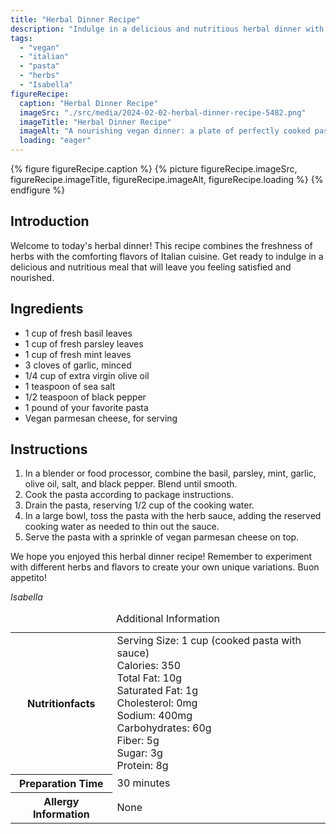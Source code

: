 ```yaml
---
title: "Herbal Dinner Recipe"
description: "Indulge in a delicious and nutritious herbal dinner with this vegan pasta recipe. Fresh basil, parsley, and mint combine to create a flavorful herb sauce that will elevate your pasta dish to new heights. Perfect for a cozy night in or a dinner party with friends."
tags:
  - "vegan"
  - "italian"
  - "pasta"
  - "herbs"
  - "Isabella"
figureRecipe: 
  caption: "Herbal Dinner Recipe"
  imageSrc: "./src/media/2024-02-02-herbal-dinner-recipe-5482.png"
  imageTitle: "Herbal Dinner Recipe"
  imageAlt: "A nourishing vegan dinner: a plate of perfectly cooked pasta dressed in a vibrant sauce of fresh green herbs, inviting comfort and satisfaction."
  loading: "eager"
---
```


{% figure figureRecipe.caption %}
{% picture figureRecipe.imageSrc, figureRecipe.imageTitle, figureRecipe.imageAlt, figureRecipe.loading %}
{% endfigure %}

## Introduction

Welcome to today's herbal dinner! This recipe combines the freshness of herbs with the comforting flavors of Italian cuisine. Get ready to indulge in a delicious and nutritious meal that will leave you feeling satisfied and nourished.

## Ingredients

- 1 cup of fresh basil leaves
- 1 cup of fresh parsley leaves
- 1 cup of fresh mint leaves
- 3 cloves of garlic, minced
- 1/4 cup of extra virgin olive oil
- 1 teaspoon of sea salt
- 1/2 teaspoon of black pepper
- 1 pound of your favorite pasta
- Vegan parmesan cheese, for serving

## Instructions

1. In a blender or food processor, combine the basil, parsley, mint, garlic, olive oil, salt, and black pepper. Blend until smooth.
2. Cook the pasta according to package instructions.
3. Drain the pasta, reserving 1/2 cup of the cooking water.
4. In a large bowl, toss the pasta with the herb sauce, adding the reserved cooking water as needed to thin out the sauce.
5. Serve the pasta with a sprinkle of vegan parmesan cheese on top.

We hope you enjoyed this herbal dinner recipe! Remember to experiment with different herbs and flavors to create your own unique variations. Buon appetito!

*Isabella*

<table><caption class='sr-only'>Additional Information</caption><tr><th>Nutritionfacts</th><td>Serving Size: 1 cup (cooked pasta with sauce)<br />
Calories: 350<br />
Total Fat: 10g<br />
Saturated Fat: 1g<br />
Cholesterol: 0mg<br />
Sodium: 400mg<br />
Carbohydrates: 60g<br />
Fiber: 5g<br />
Sugar: 3g<br />
Protein: 8g&nbsp;</td></tr><tr><th>Preparation Time</th><td>30 minutes&nbsp;</td></tr><tr><th>Allergy Information</th><td>None&nbsp;</td></tr></table>


